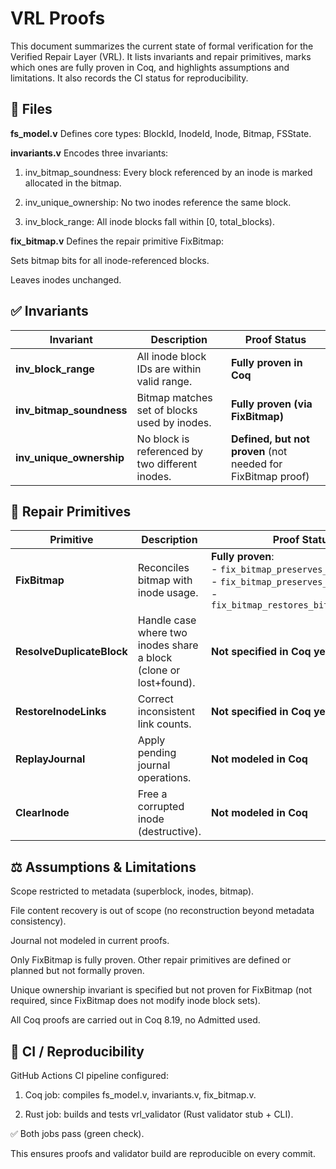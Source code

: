 # VRL Proofs

This document summarizes the current state of formal verification for the Verified Repair Layer (VRL). It lists invariants and repair primitives, marks which ones are fully proven in Coq, and highlights assumptions and limitations. It also records the CI status for reproducibility.

## 📂 Files

**fs_model.v**
Defines core types: BlockId, InodeId, Inode, Bitmap, FSState.

**invariants.v**
Encodes three invariants:

1. inv_bitmap_soundness: Every block referenced by an inode is marked allocated in the bitmap.

2. inv_unique_ownership: No two inodes reference the same block.

3. inv_block_range: All inode blocks fall within [0, total_blocks).

**fix_bitmap.v**
Defines the repair primitive FixBitmap:

Sets bitmap bits for all inode-referenced blocks.

Leaves inodes unchanged.

## ✅ Invariants

| Invariant                  | Description                                     | Proof Status                                                 |
| -------------------------- | ----------------------------------------------- | ------------------------------------------------------------ |
| **inv\_block\_range**      | All inode block IDs are within valid range.     | **Fully proven in Coq**                                      |
| **inv\_bitmap\_soundness** | Bitmap matches set of blocks used by inodes.    | **Fully proven (via FixBitmap)**                             |
| **inv\_unique\_ownership** | No block is referenced by two different inodes. | **Defined, but not proven** (not needed for FixBitmap proof) |

## 🔧 Repair Primitives
| Primitive                 | Description                                                       | Proof Status                                                                                                                                   |
| ------------------------- | ----------------------------------------------------------------- | ---------------------------------------------------------------------------------------------------------------------------------------------- |
| **FixBitmap**             | Reconciles bitmap with inode usage.                               | **Fully proven**: <br/>- `fix_bitmap_preserves_inodes` <br/>- `fix_bitmap_preserves_used_blocks` <br/>- `fix_bitmap_restores_bitmap_soundness` |
| **ResolveDuplicateBlock** | Handle case where two inodes share a block (clone or lost+found). | **Not specified in Coq yet**                                                                                                                   |
| **RestoreInodeLinks**     | Correct inconsistent link counts.                                 | **Not specified in Coq yet**                                                                                                                   |
| **ReplayJournal**         | Apply pending journal operations.                                 | **Not modeled in Coq**                                                                                                                         |
| **ClearInode**            | Free a corrupted inode (destructive).                             | **Not modeled in Coq**                                                                                                                         |

## ⚖️ Assumptions & Limitations

Scope restricted to metadata (superblock, inodes, bitmap).

File content recovery is out of scope (no reconstruction beyond metadata consistency).

Journal not modeled in current proofs.

Only FixBitmap is fully proven. Other repair primitives are defined or planned but not formally proven.

Unique ownership invariant is specified but not proven for FixBitmap (not required, since FixBitmap does not modify inode block sets).

All Coq proofs are carried out in Coq 8.19, no Admitted used.

## 🔄 CI / Reproducibility

GitHub Actions CI pipeline configured:

1. Coq job: compiles fs_model.v, invariants.v, fix_bitmap.v.

2. Rust job: builds and tests vrl_validator (Rust validator stub + CLI).

✅ Both jobs pass (green check).

This ensures proofs and validator build are reproducible on every commit.
